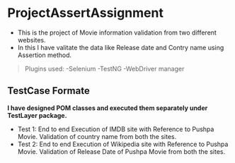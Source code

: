 # ProjectAssertAssignment

- This is the project of Movie information validation from two different websites.
- In this I have valitate the data like Release date and Contry name using Assertion method.
<!Bloclquote>
> Plugins used: -Selenium
-TestNG
-WebDriver manager

## TestCase Formate
**I have designed POM classes and executed them separately under TestLayer package.**

<!-- UL --> 
* Test 1:  End to end Execution of IMDB site with Reference to Pushpa Movie.
          Validation of country name from both the sites.
* Test 2:  End to end Execution of Wikipedia site with Reference to Pushpa Movie.
          Validation of Release Date of Pushpa Movie from both the sites. 
